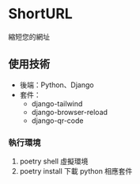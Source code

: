 # ShortURL
縮短您的網址
## 使用技術
- 後端：Python、Django
- 套件：
  - django-tailwind
  - django-browser-reload
  - django-qr-code
 
### 執行環境
1. poetry shell 虛擬環境
2. poetry install 下載 python 相應套件
